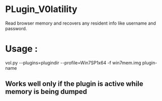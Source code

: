 # PLugin_V0latility
Read browser memory and recovers any resident info like username and password. 

# Usage : 

vol.py --plugins=plugindir --profile=Win7SP1x64 -f win7mem.img plugin-name

## Works well only if the plugin is active while memory is being dumped
